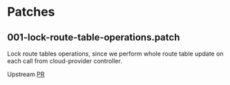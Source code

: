 # Patches

## 001-lock-route-table-operations.patch

Lock route tables operations, since we perform whole route table update on each call from cloud-provider controller.

Upstream [PR](https://github.com/deckhouse/yandex-cloud-controller-manager/pull/48)
